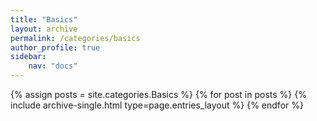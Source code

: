 ```yaml
---
title: "Basics"
layout: archive
permalink: /categories/basics
author_profile: true
sidebar:
    nav: "docs"
---
```



{% assign posts = site.categories.Basics %}
{% for post in posts %} {% include archive-single.html type=page.entries_layout %} {% endfor %}